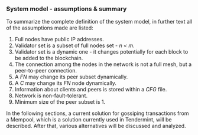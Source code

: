 ### System model - assumptions & summary

To summarize the complete definition of the system model, in further text all of the assumptions made are listed:

1. Full nodes have public IP addresses.
2. Validator set is a subset of full nodes set - *n < m*.
3. Validator set is a dynamic one - it changes potentially for each block to be added to the blockchain.
4. The connection among the nodes in the network is not a full mesh, but a peer-to-peer connection.
5. A *FN* may change its peer subset dynamically.
6. A *C* may change its *FN* node dynamically.
7. Information about clients and peers is stored within a *CFG* file.
8. Network is non-fault-tolerant.
9. Minimum size of the peer subset is 1.

In the following sections, a current solution for gossiping transactions from a Mempool, which is a solution currently used in Tendermint, will be described. After that, various alternatives will be discussed and analyzed.
<!--stackedit_data:
eyJoaXN0b3J5IjpbMjA0MjU4NTcxMCwtMzM3MjY0NzE4LDkzMj
Y0MzgzMiwzOTg3Nzg0MzddfQ==
-->